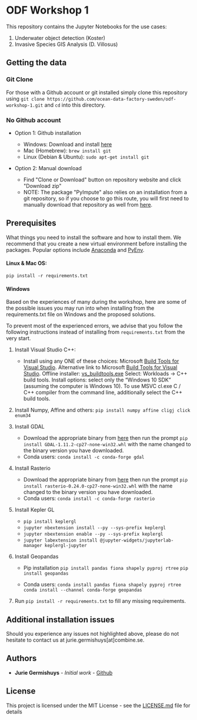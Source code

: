 # ODF Workshop 1

This repository contains the Jupyter Notebooks for the use cases: 

1. Underwater object detection (Koster)
2. Invasive Species GIS Analysis (D. Villosus)

## Getting the data

### Git Clone
For those with a Github account or git installed simply clone this repository using ```git clone https://github.com/ocean-data-factory-sweden/odf-workshop-1.git``` and ```cd``` into this directory.

### No Github account

- Option 1: Github installation
  - Windows: Download and install [here](https://gitforwindows.org/)
  - Mac (Homebrew): ```brew install git```
  - Linux (Debian & Ubuntu): ```sudo apt-get install git```

- Option 2: Manual download
  - Find "Clone or Download" button on repository website and click "Download zip"
  - NOTE: The package "PyImpute" also relies on an installation from a git repository, so if you choose to go this route, you will first need to manually download that repository as well from [here](https://github.com/jannesgg/pyimpute.git#egg=pyimpute). 
  
## Prerequisites

What things you need to install the software and how to install them. We recommend that you create a new virtual environment before installing the packages. Popular options include [Anaconda](https://www.anaconda.com/distribution/) and [PyEnv](https://github.com/pyenv/pyenv).

#### Linux & Mac OS:

```
pip install -r requirements.txt
```

#### Windows

Based on the experiences of many during the workshop, here are some of the possible issues you may run into when installing from the requirements.txt file on Windows and the proposed solutions.

To prevent most of the experienced errors, we advise that you follow the following instructions instead of installing from ```requirements.txt``` from the very start.

1. Install Visual Studio C++:
    - Install using any ONE of these choices:
Microsoft [Build Tools for Visual Studio](https://visualstudio.microsoft.com/thank-you-downloading-visual-studio/?sku=BuildTools&rel=16).
Alternative link to Microsoft [Build Tools for Visual Studio](https://visualstudio.microsoft.com/downloads/#build-tools-for-visual-studio-2019).
Offline installer: [vs_buildtools.exe](https://aka.ms/vs/16/release/vs_buildtools.exe)
Select: Workloads → C++ build tools.
Install options: select only the “Windows 10 SDK” (assuming the computer is Windows 10). To use MSVC cl.exe C / C++ compiler from the command line, additionally select the C++ build tools.

2. Install Numpy, Affine and others: ```pip install numpy affine cligj click enum34```


3. Install GDAL
    - Download the appropriate binary from [here](http://www.lfd.uci.edu/~gohlke/pythonlibs/#gdal) then run the prompt ```pip install GDAL-1.11.2-cp27-none-win32.whl``` with the name changed to the binary version you have downloaded.
    - Conda users: ```conda install -c conda-forge gdal```

4. Install Rasterio
    - Download the appropriate binary from [here](http://www.lfd.uci.edu/~gohlke/pythonlibs/#rasterio) then run the prompt ```pip install rasterio-0.24.0-cp27-none-win32.whl``` with the name changed to the binary version you have downloaded.
    - Conda users: ```conda install -c conda-forge rasterio```

5. Install Kepler GL
    - ```pip install keplergl``` 
    - ```jupyter nbextension install --py --sys-prefix keplergl```
    - ```jupyter nbextension enable --py --sys-prefix keplergl```
    - ```jupyter labextension install @jupyter-widgets/jupyterlab-manager keplergl-jupyter```

6. Install Geopandas
    - Pip installation ```pip install pandas fiona shapely pyproj rtree``` 
    ```pip install geopandas```
    
    - Conda users: ```conda install pandas fiona shapely pyproj rtree```
    ```conda install --channel conda-forge geopandas```
    
7. Run ```pip install -r requirements.txt``` to fill any missing requirements.



## Additional installation issues

Should you experience any issues not highlighted above, please do not hesitate to contact us at jurie.germishuys[at]combine.se.

 
## Authors

* **Jurie Germishuys** - *Initial work* - [Github](https://github.com/jannesgg)


## License

This project is licensed under the MIT License - see the [LICENSE.md](LICENSE.md) file for details

